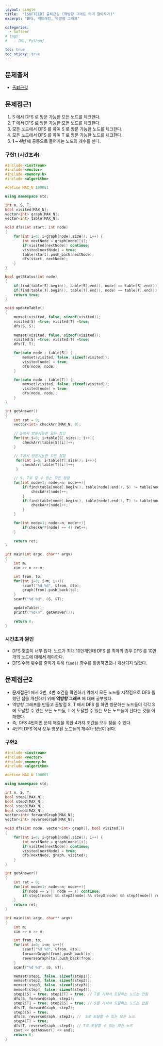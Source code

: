 ```yaml
---
layout: single
title:  "[SOFTEER] 출퇴근길 (역방향 그래프 의미 알아두기)"
excerpt: "DFS, 백트래킹, 역방향 그래프"

categories:
  - Softeer
# tags:
#   - [ML, Python]

toc: true
toc_sticky: true
---
```


## 문제출처
- [출퇴근길](https://softeer.ai/practice/6248/history?questionType=ALGORITHM)

## 문제접근1
1. S 에서 DFS 로 방문 가능한 모든 노드를 체크한다.
2. T 에서 DFS 로 방문 가능한 모든 노드를 체크한다.
3. 모든 노드에서 DFS 를 하여 S 로 방문 가능한 노드를 체크한다.
4. 모든 노드에서 DFS 를 하여 T 로 방문 가능한 노드를 체크한다.
5. **1 ~ 4번** 에 공통으로 들어가는 노드의 개수를 센다.

### 구현1 (시간초과)
```c++
#include <iostream>
#include <vector>
#include <memory.h>
#include <algorithm>

#define MAX_N 100001

using namespace std;

int n, S, T;
bool visited[MAX_N];
vector<int> graph[MAX_N];
vector<int> table[MAX_N];

void dfs(int start, int node)
{
    for(int i=0; i<graph[node].size(); i++) {
        int nextNode = graph[node][i];
        if(visited[nextNode]) continue;
        visited[nextNode] = true;
        table[start].push_back(nextNode);
        dfs(start, nextNode);
    }
}

bool getStatus(int node)
{
    if(find(table[S].begin(), table[S].end(), node) == table[S].end()) return false;
    if(find(table[T].begin(), table[T].end(), node) == table[T].end()) return false;
    return true;
}

void updateTable()
{
    memset(visited, false, sizeof(visited));
    visited[S] =true; visited[T] =true;
    dfs(S, S);
    
    memset(visited, false, sizeof(visited));
    visited[S] =true; visited[T] =true;
    dfs(T, T);

    for(auto node : table[S]) {
        memset(visited, false, sizeof(visited));
        visited[node] = true;
        dfs(node, node);
    }

    for(auto node : table[T]) {
        memset(visited, false, sizeof(visited));
        visited[node] = true;
        dfs(node, node);
    }
}

int getAnswer()
{
    int ret = 0;
    vector<int> checkArr(MAX_N, 0);
    
    // S에서 방문가능한 모든 정점
    for(int i=0; i<table[S].size(); i++){
        checkArr[table[S][i]]++;
    }

    // T에서 방문가능한 모든 정점
     for(int i=0; i<table[T].size(); i++){
        checkArr[table[T][i]]++;
     }

    // S, T로 갈 수 있는 모든 정점
    for(int node=1; node<=n; node++){
        if(find(table[node].begin(), table[node].end(), S) != table[node].end()) {
            checkArr[node]++;
        }
        if(find(table[node].begin(), table[node].end(), T) != table[node].end()) {
            checkArr[node]++;
        }
    }

    for(int node=1; node<=n; node++){
        if(checkArr[node] == 4) ret++;
    }
    
    return ret;
}

int main(int argc, char** argv)
{
    int m;
    cin >> n >> m;

    int from, to;
    for(int i=0; i<m; i++){
        scanf("%d %d", &from, &to);
        graph[from].push_back(to);
    }
    scanf("%d %d", &S, &T);

    updateTable();
    printf("%d\n", getAnswer());
    
    return 0;
}
```

### 시간초과 원인
- DFS 호출이 너무 많다. 노드가 최대 10만개인데 DFS 를 최악의 경우 DFS 를 10만개의 노드에 대해서 해야한다.
- DFS 수행 횟수를 줄이기 위해 `find()` 함수를 활용하였으나 개선되지 않았다.

## 문제접근2
- 문제접근1 에서 3번, 4번 조건을 확인하기 위해서 모든 노드를 시작점으로 DFS 를 했던 점을 개선하기 위해 **역방향 그래프** 에 대해 공부했다. 
- 역방향 그래프를 만들고 출발점 S, T 에서 DFS 를 하면 방문하는 노드들이 각각 S 에 도달할 수 있는 모든 노드들, T 에 도달할 수 있는 모든 노드들이 된다는 것을 이해했다.
- 즉, DFS 4번이면 문제 해결을 위한 4가지 조건을 모두 찾을 수 있다.
- 4번의 DFS 에서 모두 방문된 노드들의 개수가 정답이 된다.

### 구현2
```c++
#include <iostream>
#include <vector>
#include <memory.h>
#include <algorithm>

#define MAX_N 100001

using namespace std;

int n, S, T;
bool step1[MAX_N];
bool step2[MAX_N];
bool step3[MAX_N];
bool step4[MAX_N];
vector<int> forwardGraph[MAX_N];
vector<int> reverseGraph[MAX_N];

void dfs(int node, vector<int> graph[], bool visited[])
{
    for(int i=0; i<graph[node].size(); i++) {
        int nextNode = graph[node][i];
        if(visited[nextNode]) continue;
        visited[nextNode] = true;
        dfs(nextNode, graph, visited);
    }
}

int getAnswer()
{
    int ret = 0;
    for(int node=1; node<=n; node++){
        if(node == S || node == T) continue;
        if(step1[node] && step2[node] && step3[node] && step4[node]) ret++;
    }
    return ret;
}

int main(int argc, char** argv)
{
    int m;
    cin >> n >> m;

    int from, to;
    for(int i=0; i<m; i++){
        scanf("%d %d", &from, &to);
        forwardGraph[from].push_back(to);
        reverseGraph[to].push_back(from);
    }
    scanf("%d %d", &S, &T);

    memset(step1, false, sizeof(step1));
    memset(step2, false, sizeof(step2));
    memset(step3, false, sizeof(step3));
    memset(step4, false, sizeof(step4));
    step1[S] = true; step1[T] = true; // T를 거쳐서 도달하는 노드는 안됨
    dfs(S, forwardGraph, step1);
    step2[T] = true; step2[S] = true; // S를 거쳐서 도달하는 노드는 안됨
    dfs(T, forwardGraph, step2);
    step3[S] = true;
    dfs(S, reverseGraph, step3); //  S로 도달할 수 있는 모든 노드
    step4[T] = true;
    dfs(T, reverseGraph, step4); // T로 도달할 수 있는 모든 노드
    cout << getAnswer() << endl;
    return 0;
}
```

